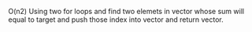 O(n2) Using two for loops and find two elemets in vector whose sum will equal to target and push those index into vector and return vector.
​
​